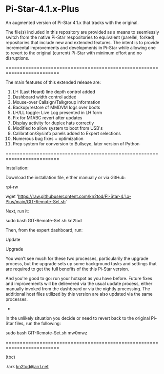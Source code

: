 # Pi-Star-4.1.x-Plus
An augmented version of Pi-Star 4.1.x that tracks with the original. 

The file(s) included in this repository are provided as a means to seemlessly switch from the native Pi-Star respositories to equivalent (parellel, forked) repositories that include new and extended features.  The intent is to provide incremental improvements and developments in Pi-Star while allowing one to revert to the original (current) Pi-Star with minimum effort and no disruptions.

=========================================================================

The main features of this extended release are:

1) LH (Last Heard) line depth control added
2) Dashboard width control added
3) Mouse-over Callsign/Talkgroup information
4) Backup/restore of MMDVM logs over boots
5) LH/LL toggle: Live Log presented in LH form
6) Fix for M1ABC revert after updates
7) Display activity for duplex hats correctly
8) Modified to allow system to boot from USB's
9) Calibration/Sysinfo panels added to Expert selections
10) Numerous bug fixes + optimization
11) Prep system for conversion to Bullseye, later version of Python

=========================================================================

Installation:

Download the installation file, either manually or via GitHub:

  rpi-rw
  
  wget 'https://raw.githubusercontent.com/kn2tod/Pi-Star-4.1.x-Plus/main/GIT-Remote-Set.sh'

Next, run it:

  sudo bash GIT-Remote-Set.sh kn2tod

Then, from the expert dashboard, run:

  Update
  
  Upgrade

You won't see much for these two processes, particularily the upgrade process, but the upgrade sets up some background tasks and settings that are required to get the full benefits of the this Pi-Star version.

And you're good to go: run your hotspot as you have before. Future fixes and improvements will be delievered via the usual update process, either manually invoked from the dashboard or via the nightly processing. The additional host files utilized by this version are also updated via the same processes.

-

In the unlikely situation you decide or need to revert back to the original Pi-Star files, run the following:

  sudo bash GIT-Remote-Set.sh mw0mwz

=========================================================================

(tbc)

.\\ark
kn2tod@arrl.net

